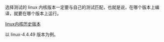 
选择测试的 linux 内核版本一定要与自己的测试匹配，也就是说，在哪个版本上编译，就要在哪个版本上运行。

[linux内核历史版本](https://mirrors.edge.kernel.org/pub/linux/kernel/)

以 linux-4.4.49 版本为例。
